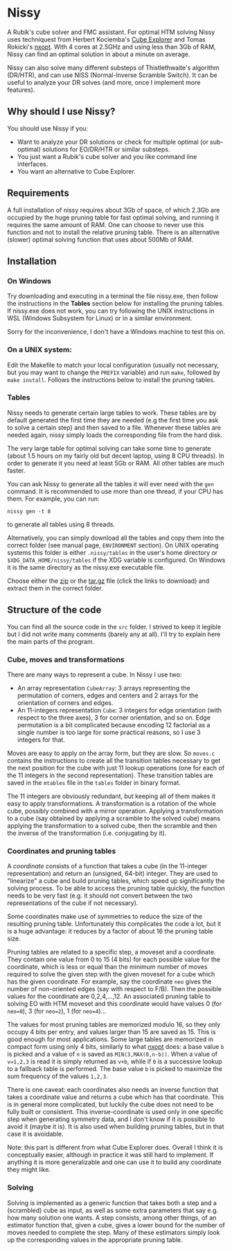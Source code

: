# Nissy

A Rubik's cube solver and FMC assistant.
For optimal HTM solving Nissy uses techniquest from Herbert Kociemba's
[Cube Explorer](http://kociemba.org/cube.htm) and Tomas Rokicki's
[nxopt](https://github.com/rokicki/cube20src/blob/master/nxopt.md).
With 4 cores at 2.5GHz and using less than 3Gb of RAM, Nissy can find an
optimal solution in about a minute on average.

Nissy can also solve many different substeps of Thistlethwaite's algorithm
(DR/HTR), and can use NISS (Normal-Inverse Scramble Switch).
It can be useful to analyze your DR solves (and more, once I implement more features).

## Why should I use Nissy?

You should use Nissy if you:
* Want to analyze your DR solutions or check for multiple optimal (or sub-optimal)
solutions for EO/DR/HTR or similar substeps.
* You just want a Rubik's cube solver and you like command line interfaces.
* You want an alternative to Cube Explorer.

## Requirements

A full installation of nissy requires about 3Gb of space,
of which 2.3Gb are occupied by the huge pruning table for fast optimal solving,
and running it requires the same amount of RAM.
One can choose to never use this function and not to install the relative
pruning table. There is an alternative (slower)
optimal solving function that uses about 500Mb of RAM.

## Installation

### On Windows

Try downloading and executing in a terminal the file nissy.exe, then
follow the instructions in the **Tables** section below for
installing the pruning tables.
If nissy.exe does not work, you can try following the UNIX instructions
in WSL (Windows Subsystem for Linux) or in a similar environment.

Sorry for the inconvenience, I don't have a Windows machine to test this on.

### On a UNIX system:

Edit the Makefile to match your local configuration (usually not necessary, but you
may want to change the `PREFIX` variable) and run `make`, followed by `make install`.
Follows the instructions below to install the pruning tables.

### Tables
Nissy needs to generate certain large tables to work. These tables are by default
generated the first time they are needed (e.g the first time you ask to solve a
certain step) and then saved to a file. Whenever these tables are needed again,
nissy simply loads the corresponding file from the hard disk.

The very large table for optimal solving can take some time to generate
(about 1.5 hours on my fairly old but decent laptop, using 8 CPU threads).
In order to generate it you need at least 5Gb or RAM.
All other tables are much faster.

You can ask Nissy to generate all the tables it will ever need with the `gen`
command. It is recommended to use more than one thread, if your CPU has them.
For example, you can run:

```
nissy gen -t 8
```

to generate all tables using 8 threads.

Alternatively, you can simply download all the tables and copy them into the
correct folder (see manual page, `ENVIRONMENT` section). On UNIX operating
systems this folder is either `.nissy/tables` in the user's home directory or
`$XDG_DATA_HOME/nissy/tables` if the XDG variable is configured. On Windows
it is the same directory as the nissy.exe executable file.

Choose either the
[zip](https://math.uni.lu/tronto/nissy/nissy-tables-2.0.zip)
or the
[tar.gz](https://math.uni.lu/tronto/nissy/nissy-tables-2.0.tar.gz)
file (click the links to download) and
extract them in the correct folder.

## Structure of the code

You can find all the source code in the `src` folder.
I strived to keep it legible but I did not write many comments (barely any at all).
I'll try to explain here the main parts of the program.

### Cube, moves and transformations

There are many ways to represent a cube. In Nissy I use two:
* An array representation `CubeArray`: 3 arrays representing the permutation
of corners, edges and centers and 2 arrays for the orientation of corners and edges.
* An 11-integers representation `Cube`: 3 integers for edge orientation (with respect
to the three axes), 3 for corner orientation, and so on. Edge permutation is a bit
complicated because encoding 12 factorial as a single number is too large for some
practical reasons, so I use 3 integers for that.

Moves are easy to apply on the array form, but they are slow. So `moves.c`
contains the instructions to create all the transition tables necessary
to get the next position for the cube with just 11 lookup operations
(one for each of the 11 integers in the second representation).
These transition tables are saved in the `mtables` file in the
`tables` folder in binary format.

The 11 integers are obviously redundant, but keeping all of them makes it easy
to apply transformations. A transformation is a rotation of the whole cube, possibly
combined with a mirror operation. Applying a transformation to a cube (say obtained
by applying a scramble to the solved cube) means applying the transformation to a
solved cube, then the scramble and then the inverse of the transformation
(i.e. conjugating by it).

### Coordinates and pruning tables

A *coordinate* consists of a function that takes a cube (in the 11-integer
representation) and return an (unsigned, 64-bit) integer. They are used
to "linearize" a cube and build pruning tables, which speed up significantly the
solving process. To be able to access the pruning table quickly, the function
needs to be very fast (e.g. it should not convert between the two representations
of the cube if not necessary).

Some coordinates make use of symmetries to reduce the size of the resulting
pruning table. Unfortunately this complicates the code a lot, but it is a huge
advantage: it reduces by a factor of about 16 the pruning table size.

Pruning tables are related to a specific step, a moveset and a coordinate. They
contain one value from 0 to 15 (4 bits) for each possible value for the coordinate,
which is less or equal than the minimum number of moves required to solve the
given step with the given moveset for a cube which has the given coordinate. For example,
say the coordinate `neo` gives the number of non-oriented edges (say with respect to
F/B). Then the possible values for the coordinate are 0,2,4,...,12. An associated
pruning table to solving EO with HTM moveset and this coordinate would have values 0
(for `neo=0`), 3 (for `neo=2`), 1 (for `neo=4`)...

The values for most pruning tables are memorized modulo 16, so they only occupy
4 bits per entry, and values larger than 15 are saved as 15. This is good enough
for most applications.
Some large tables are memorized in compact form using only 4 bits, similarly
to what [nxopt](https://github.com/rokicki/cube20src/blob/master/nxopt.md) does:
a base value `b` is picked and a value of `n` is saved as `MIN(3,MAX(0,n-b))`.
When a value of `v=1,2,3` is read it is simply returned as `v+b`, while if
`0` is a successive lookup to a fallback table is performed. The base value `b`
is picked to maximize the sum frequency of the values `1,2,3`.

There is one caveat: each coordinates also needs an inverse function that takes a
coordinate value and returns a cube which has that coordinate. This is in general
more complicated, but luckily the cube does not need to be fully built or consistent.
This inverse-coordinate is used only in one specific step when generating symmetry
data, and I don't know if it is possible to avoid it (maybe it is). It is also used
when building pruning tables, but in that case it is avoidable.

Note: this part is different from what Cube Explorer does. Overall I think it is
conceptually easier, although in practice it was still hard to implement.
If anything it is more generalizable and one can use it to build any coordinate
they might like.

### Solving

Solving is implemented as a generic function that takes both a step and
a (scrambled) cube as input, as well as some extra parameters that say e.g.
how many solution one wants. A step consists, among other things, of
an estimator function that, given a cube, gives a lower bound for the number
of moves needed to complete the step. Many of these estimators simply
look up the corresponding values in the appropriate pruning table.


